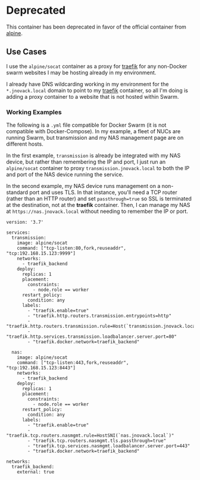 # Deprecated

This container has been deprecated in favor of the official container from [alpine](https://hub.docker.com/r/alpine/socat).

## Use Cases

I use the `alpine/socat` container as a proxy for [traefik](https://containo.us/traefik/) for any non-Docker swarm websites I may be hosting already in my environment.

I already have DNS wildcarding working in my environment for the `*.jnovack.local` domain to point to my [traefik](https://hub.docker.com/_/traefik/) container, so all I'm doing is adding a proxy container to a website that is not hosted within Swarm.

### Working Examples

The following is a `.yml` file compatible for Docker Swarm (it is not compatible with Docker-Compose).  In my example, a fleet of NUCs are running Swarm, but transmission and my NAS management page are on different hosts.

In the first example, `transmission` is already be integrated with my NAS device, but rather than remembering the IP and port, I just run an `alpine/socat` container to proxy `transmission.jnovack.local` to both the IP and port of the NAS device running the service.

In the second example, my NAS device runs management on a non-standard port and uses TLS.  In that instance, you'll need a TCP router (rather than an HTTP router) and set `passthrough=true` so SSL is terminated at the destination, not at the **traefik** container.  Then, I can manage my NAS at `https://nas.jnovack.local` without needing to remember the IP or port.

```
version: '3.7'

services:
  transmission:
    image: alpine/socat
    command: ["tcp-listen:80,fork,reuseaddr", "tcp:192.168.15.123:9999"]
    networks:
      - traefik_backend
    deploy:
      replicas: 1
      placement:
        constraints:
          - node.role == worker
      restart_policy:
        condition: any
      labels:
        - "traefik.enable=true"
        - "traefik.http.routers.transmission.entrypoints=http"
        - "traefik.http.routers.transmission.rule=Host(`transmission.jnovack.local`)"
        - "traefik.http.services.transmission.loadbalancer.server.port=80"
        - "traefik.docker.network=traefik_backend"

  nas:
    image: alpine/socat
    command: ["tcp-listen:443,fork,reuseaddr", "tcp:192.168.15.123:8443"]
    networks:
      - traefik_backend
    deploy:
      replicas: 1
      placement:
        constraints:
          - node.role == worker
      restart_policy:
        condition: any
      labels:
        - "traefik.enable=true"
        - "traefik.tcp.routers.nasmgmt.rule=HostSNI(`nas.jnovack.local`)"
        - "traefik.tcp.routers.nasmgmt.tls.passthrough=true"
        - "traefik.tcp.services.nasmgmt.loadbalancer.server.port=443"
        - "traefik.docker.network=traefik_backend"

networks:
  traefik_backend:
    external: true
```
